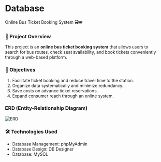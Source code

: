 # Database
Online Bus Ticket Booking System 🚍🎟️

### 📌 Project Overview  
This project is an **online bus ticket booking system** that allows users to search for bus routes, check seat availability, and book tickets conveniently through a web-based platform.

### 🎯 Objectives
1. Facilitate ticket booking and reduce travel time to the station.
2. Organize data systematically and minimize redundancy.
3. Save costs on advance ticket reservations.
4. Expand consumer reach through an online system.

### ERD (Entity-Relationship Diagram)


![ERD](https://github.com/user-attachments/assets/54b71af4-0177-4519-883b-eb39621271a4)

### 🛠️ Technologies Used
- Database Management: phpMyAdmin
- Database Design: DB Designer
- Database: MySQL
